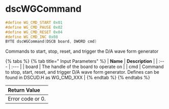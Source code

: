 # dscWGCommand

```c
#define WG_CMD_START 0x01
#define WG_CMD_PAUSE 0x02
#define WG_CMD_RESET 0x04
#define WG_CMD_INC 0x08
BYTE dscWGCommand(DSCB board, DWORD cmd)
```

Commands to start, stop, reset, and trigger the D/A wave form generator

{% tabs %}
{% tab title=" Input Parameters" %}
| **Name** | **Description** |
| :--- | :--- |
| board | The handle of the board to operate on |
| cmd | Command to stop, start, reset, and trigger D/A wave form generator. Defines can be found in DSCUD.H as WG\_CMD\_XXX |
{% endtab %}
{% endtabs %}

| Return Value |
| :--- |
| Error code or 0. |

